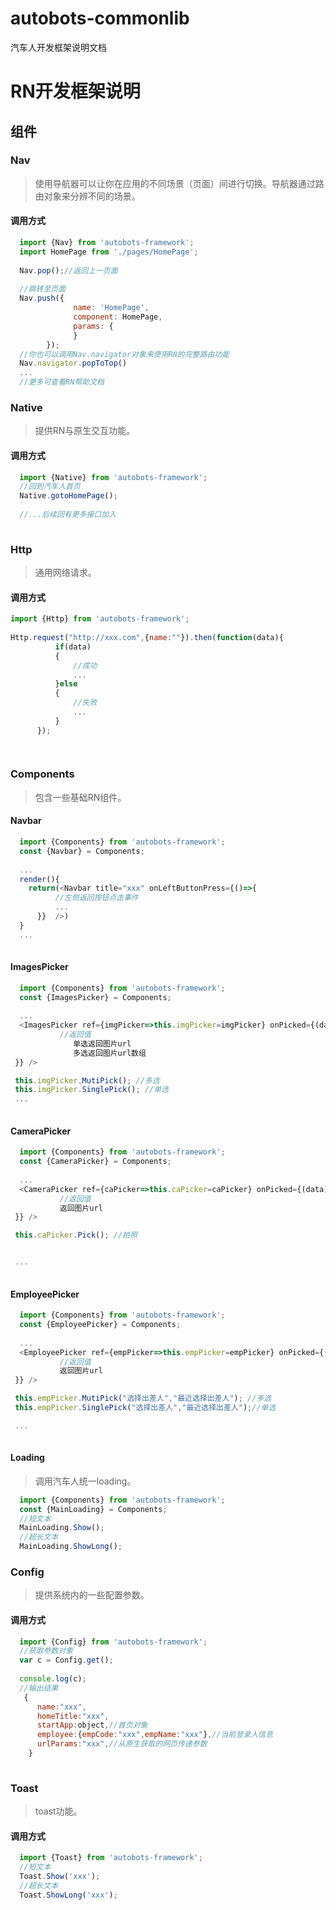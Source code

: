 # autobots-commonlib
汽车人开发框架说明文档
# RN开发框架说明





## 组件

### Nav
> 使用导航器可以让你在应用的不同场景（页面）间进行切换。导航器通过路由对象来分辨不同的场景。  
 

#### 调用方式
``` javascript
  import {Nav} from 'autobots-framework';
  import HomePage from './pages/HomePage';
  
  Nav.pop();//返回上一页面
  
  //跳转至页面
  Nav.push({
              name: 'HomePage', 
              component: HomePage,
              params: {
              }
        });
  //你也可以调用Nav.navigator对象来使用RN的完整路由功能
  Nav.navigator.popToTop()
  ...
  //更多可查看RN帮助文档
```

### Native
> 提供RN与原生交互功能。  
 
#### 调用方式
``` javascript
  import {Native} from 'autobots-framework';
  //回到汽车人首页
  Native.gotoHomePage();
  
  //...后续回有更多接口加入
   
```

### Http
> 通用网络请求。  
 
#### 调用方式
``` javascript
import {Http} from 'autobots-framework';
  
Http.request("http://xxx.com",{name:""}).then(function(data){
          if(data)
          {
	          //成功
	          ...
          }else
          {
	          //失败
	          ...
          }
      });

   
```


### Components
> 包含一些基础RN组件。  
 
#### Navbar
``` javascript
  import {Components} from 'autobots-framework';
  const {Navbar} = Components;
  
  ...
  render(){
	return(<Navbar title="xxx" onLeftButtonPress={()=>{
		  //左侧返回按钮点击事件
          ...
      }}  />)
  }
  ...
   
```

#### ImagesPicker
``` javascript
  import {Components} from 'autobots-framework';
  const {ImagesPicker} = Components;
  
  ...
  <ImagesPicker ref={imgPicker=>this.imgPicker=imgPicker} onPicked={(data)=>{
		   //返回值
			  单选返回图片url
			  多选返回图片url数组
 }} />

 this.imgPicker.MutiPick(); //多选
 this.imgPicker.SinglePick(); //单选
 ...
   
```


#### CameraPicker
``` javascript
  import {Components} from 'autobots-framework';
  const {CameraPicker} = Components;
  
  ...
  <CameraPicker ref={caPicker=>this.caPicker=caPicker} onPicked={(data)=>{
		   //返回值
		   返回图片url
 }} />

 this.caPicker.Pick(); //拍照


 ...
   
```

#### EmployeePicker
``` javascript
  import {Components} from 'autobots-framework';
  const {EmployeePicker} = Components;
  
  ...
  <EmployeePicker ref={empPicker=>this.empPicker=empPicker} onPicked={(data)=>{
		   //返回值
		   返回图片url
 }} />

 this.empPicker.MutiPick("选择出差人","最近选择出差人"); //多选
 this.empPicker.SinglePick("选择出差人","最近选择出差人");//单选

 ...
   
```

#### Loading
> 调用汽车人统一loading。  

``` javascript
  import {Components} from 'autobots-framework';
  const {MainLoading} = Components;
  //短文本
  MainLoading.Show();
  //超长文本
  MainLoading.ShowLong();

```

### Config
> 提供系统内的一些配置参数。  
 
#### 调用方式
``` javascript
  import {Config} from 'autobots-framework';
  //获取参数对象
  var c = Config.get();
  
  console.log(c);
  //输出结果
   {
	  name:"xxx",
	  homeTitle:"xxx", 
	  startApp:object,//首页对象
	  employee:{empCode:"xxx",empName:"xxx"},//当前登录人信息	
	  urlParams:"xxx",//从原生获取的网页传递参数
	}
   
```



### Toast
> toast功能。  
 
#### 调用方式
``` javascript
  import {Toast} from 'autobots-framework';
  //短文本
  Toast.Show('xxx');
  //超长文本
  Toast.ShowLong('xxx');

```


